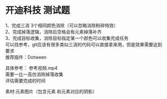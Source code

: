 # 开迪科技 测试题

1、完成三消 3个相同颜色消除（可以忽略消除粉碎特效）<BR>
2、完成掉落逻辑，消除后空格会有元素掉落补齐<BR>
3、完成目标收集，消除目标指定某一个颜色可以收集完成任务<BR>
可以找参考，git应该有很多类似三消的代码可以直接拿来用，但是效果需要达到要求<BR>
推荐插件：Dotween<BR>

具体参考： 参考视频.mp4<BR>
需要一比一高仿消除掉落收集<BR>
评估需要完成的时间

素材:元素图片（包含元素 和元素对应的阴影）


